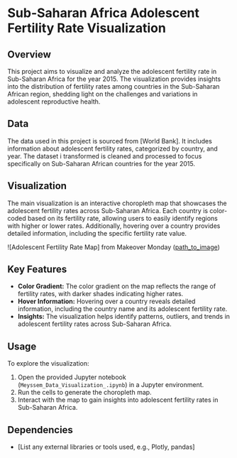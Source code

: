 # Sub-Saharan Africa Adolescent Fertility Rate Visualization

## Overview

This project aims to visualize and analyze the adolescent fertility rate in Sub-Saharan Africa for the year 2015. The visualization provides insights into the distribution of fertility rates among countries in the Sub-Saharan African region, shedding light on the challenges and variations in adolescent reproductive health.

## Data

The data used in this project is sourced from [World Bank]. It includes information about adolescent fertility rates, categorized by country, and year. The dataset i transformed is cleaned and processed to focus specifically on Sub-Saharan African countries for the year 2015.

## Visualization

The main visualization is an interactive choropleth map that showcases the adolescent fertility rates across Sub-Saharan Africa. Each country is color-coded based on its fertility rate, allowing users to easily identify regions with higher or lower rates. Additionally, hovering over a country provides detailed information, including the specific fertility rate value.

![Adolescent Fertility Rate Map] from Makeover Monday ([path_to_image](https://datawrapper.dwcdn.net/nU5Gj/1/))

## Key Features

- **Color Gradient:** The color gradient on the map reflects the range of fertility rates, with darker shades indicating higher rates.
- **Hover Information:** Hovering over a country reveals detailed information, including the country name and its adolescent fertility rate.
- **Insights:** The visualization helps identify patterns, outliers, and trends in adolescent fertility rates across Sub-Saharan Africa.

## Usage

To explore the visualization:

1. Open the provided Jupyter notebook (`Meyssem_Data_Visualization_.ipynb`) in a Jupyter environment.
2. Run the cells to generate the choropleth map.
3. Interact with the map to gain insights into adolescent fertility rates in Sub-Saharan Africa.

## Dependencies

- [List any external libraries or tools used, e.g., Plotly, pandas]


